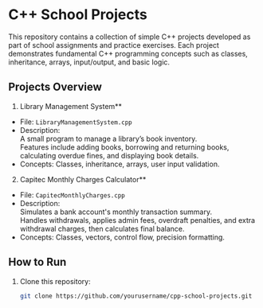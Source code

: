 # C++ School Projects

This repository contains a collection of simple C++ projects developed as part of school assignments and practice exercises. Each project demonstrates fundamental C++ programming concepts such as classes, inheritance, arrays, input/output, and basic logic.


## Projects Overview

1. Library Management System**
- File: `LibraryManagementSystem.cpp`
- Description:  
  A small program to manage a library’s book inventory.  
  Features include adding books, borrowing and returning books, calculating overdue fines, and displaying book details.  
- Concepts: Classes, inheritance, arrays, user input validation.

2. Capitec Monthly Charges Calculator**
- File: `CapitecMonthlyCharges.cpp`
- Description:  
  Simulates a bank account's monthly transaction summary.  
  Handles withdrawals, applies admin fees, overdraft penalties, and extra withdrawal charges, then calculates final balance.  
- Concepts: Classes, vectors, control flow, precision formatting.



## How to Run

1. Clone this repository:
   ```bash
   git clone https://github.com/yourusername/cpp-school-projects.git
